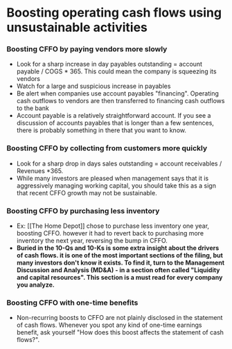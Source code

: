 # Boosting operating cash flows using unsustainable activities

### Boosting CFFO by paying vendors more slowly

- Look for a sharp increase in day payables outstanding = account payable / COGS * 365. This could mean the company is squeezing its vendors
- Watch for a large and suspicious increase in payables
- Be alert when companies use account payables "financing". Operating cash outflows to vendors are then transferred to financing cash outflows to the bank
- Account payable is a relatively straightforward account. If you see a discussion of accounts payables that is longer than a few sentences, there is probably something in there that you want to know.

### Boosting CFFO by collecting from customers more quickly

- Look for a sharp drop in days sales outstanding = account receivables / Revenues *365. 
- While many investors are pleased when management says that it is aggressively managing working capital, you should take this as a sign that recent CFFO growth may not be sustainable.

### Boosting CFFO by purchasing less inventory

- Ex: [[The Home Depot]] chose to purchase less inventory one year, boosting CFFO. however it had to revert back to purchasing more inventory the next year, reversing the bump in CFFO.
- **Buried in the 10-Qs and 10-Ks is some extra insight about the drivers of cash flows. it is one of the most important sections of the filing, but many investors don't know it exists. To find it, turn to the Management Discussion and Analysis (MD&A) - in a section often called "Liquidity and capital resources". This section is a must read for every company you analyze.**

### Boosting CFFO with one-time benefits

- Non-recurring boosts to CFFO are not plainly disclosed in the statement of cash flows. Whenever you spot any kind of one-time earnings benefit, ask yourself "How does this boost affects the statement of cash flows?".